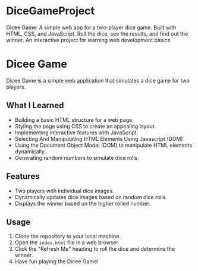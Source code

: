 # DiceGameProject
Dicee Game: A simple web app for a two-player dice game. Built with HTML, CSS, and JavaScript. Roll the dice, see the results, and find out the winner. An interactive project for learning web development basics.
# Dicee Game

Dicee Game is a simple web application that simulates a dice game for two players.

## What I Learned
- Building a basic HTML structure for a web page.
- Styling the page using CSS to create an appealing layout.
- Implementing interactive features with JavaScript.
- Selecting And Manipulating HTML Elements Using Javascript (DOM)
- Using the Document Object Model (DOM) to manipulate HTML elements dynamically.
- Generating random numbers to simulate dice rolls.

## Features
- Two players with individual dice images.
- Dynamically updates dice images based on random dice rolls.
- Displays the winner based on the higher rolled number.

## Usage
1. Clone the repository to your local machine.
2. Open the `index.html` file in a web browser.
3. Click the "Refresh Me" heading to roll the dice and determine the winner.
4. Have fun playing the Dicee Game!

